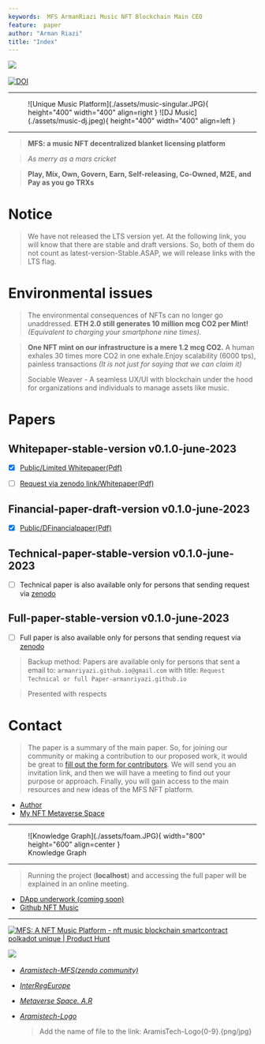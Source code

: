 ```yaml
---
keywords:  MFS ArmanRiazi Music NFT Blockchain Main CEO
feature:  paper
author: "Arman Riazi"
title: "Index"
---
```


<a href="https://app.fossa.com/projects/git%2Bgithub.com%2Farmanriazi%2Fmfs?ref=badge_shield" alt="FOSSA Status"><img src="https://app.fossa.com/api/projects/git%2Bgithub.com%2Farmanriazi%2Fmfs.svg?type=shield"/></a>

[![DOI](https://zenodo.org/badge/DOI/10.5281/zenodo.8023208.svg)](https://doi.org/10.5281/zenodo.8023208)

---

<figure markdown>
![Unique Music Platform](./assets/music-singular.JPG){ height="400" width="400" align=right }
![DJ Music](./assets/music-dj.jpeg){ height="400" width="400" align=left }
</figure>

---

> **MFS: a music NFT decentralized blanket licensing platform**

> *As merry as a mars cricket*

> **Play, Mix, Own, Govern, Earn, Self-releasing, Co-Owned, M2E, and Pay as you go TRXs**

# Notice

> We have not released the LTS version yet. At the following link, you will know that there are stable and draft versions. So, both of them do not count as latest-version-Stable.ASAP, we will release links with the LTS flag.

# Environmental issues
> The environmental consequences of NFTs can no longer go unaddressed. **ETH 2.0 still generates 10 million mcg CO2 per Mint!** *(Equivalent to charging your smartphone nine times).*

> **One NFT mint on our infrastructure is a mere 1.2 mcg CO2.** A human exhales 30 times more CO2 in one exhale.Enjoy scalability (6000 tps), painless transactions *(It is not just for saying that we can claim it)*
>
> Sociable Weaver - A seamless UX/UI with blockchain under the hood for organizations and individuals to manage assets like music.

# Papers

## Whitepaper-stable-version v0.1.0-june-2023

- [x] [Public/Limited Whitepaper(Pdf)](https://drive.google.com/file/d/1MzfAVVbeF8C-G73cEpEcAVGu4dwY9yny/view?usp=sharing)

- [ ] [Request via zenodo link/Whitepaper(Pdf)](https://drive.google.com/file/d/119Tnl4XAr_1_1m-W2h71GlYAJvqOKXQAA/view?usp=sharing)


## Financial-paper-draft-version v0.1.0-june-2023

- [x] [Public/DFinancialpaper(Pdf)](https://drive.google.com/file/d/1hm12ETub0MTbTFtJJBB5_gSAp_pMmlSO/view?usp=sharing)

## Technical-paper-stable-version v0.1.0-june-2023

- [ ] Technical paper is also available only for persons that sending request via [zenodo](https://zenodo.org/record/8023208)

## Full-paper-stable-version v0.1.0-june-2023

- [ ] Full paper is also available only for persons that sending request via [zenodo](https://zenodo.org/record/8023208)

> Backup method: Papers are available only for persons that sent a email to: `armanriyazi.github.io@gmail.com` with title: `Request Technical or full Paper-armanriyazi.github.io`

> Presented with respects

# Contact

> The paper is a summary of the main paper. So, for joining our community or making a contribution to our proposed work, it would be great to [fill out the form for contributors](forms/Form_partnership.md). We will send you an invitation link, and then we will have a meeting to find out your purpose or approach. Finally, you will gain access to the main resources and new ideas of the MFS NFT platform.

- [Author](https://armanriazi.github.io/services)
- [My NFT Metaverse Space](https://oncyber.io/@armanriazi)

---

<figure markdown>
![Knowledge Graph](./assets/foam.JPG){ width="800" height="600" align=center }
<figcaption>Knowledge Graph</figcaption>
</figure>

---

> Running the project (**localhost**) and accessing the full paper will be explained in an online meeting.

- [DApp underwork (coming soon)](https://mfs.app)
- [Github NFT Music](https://github.com/armanriazi/nft-music-reference)

<!--
[mfs-music.netlify.app(coming soon)](https://mfs-music.netlify.app)

[mfs-music.vercel.app(coming soon)](https://mfs-music.vercel.app)

[nft-music.vercel/netlify.app(coming soon)](https://nft-music.x.app)
-->

---

<a href="https://www.producthunt.com/posts/mfs-a-nft-music-platform?utm_source=badge-featured&utm_medium=badge&utm_souce=badge-mfs&#0045;a&#0045;nft&#0045;music&#0045;platform" target="_blank"><img src="https://api.producthunt.com/widgets/embed-image/v1/featured.svg?post_id=398779&theme=light" alt="MFS&#0058;&#0032;A&#0032;NFT&#0032;Music&#0032;Platform - nft&#0032;music&#0032;blockchain&#0032;smartcontract&#0032;polkadot&#0032;unique | Product Hunt" style="width: 250px; height: 54px;" width="250" height="54" /></a>


<a href="https://app.fossa.com/projects/git%2Bgithub.com%2Farmanriazi%2Fmfs?ref=badge_large" alt="FOSSA Status"><img src="https://app.fossa.com/api/projects/git%2Bgithub.com%2Farmanriazi%2Fmfs.svg?type=large"/></a>

- *[Aramistech-MFS(zendo community)](https://zenodo.org/communities/aramistech-mfs)*

- *[InterRegEurope](https://www.interregeurope.eu/project-ideas/nft-music-platform)*

- *[Metaverse Space. A.R](https://oncyber.io/spaces/KDVwdvMNh569X8RzLwoV)*
  
- *[Aramistech-Logo](./assets/logo/)*
  > Add the name of file to the link: 
  > AramisTech-Logo{0-9}.{png/jpg}